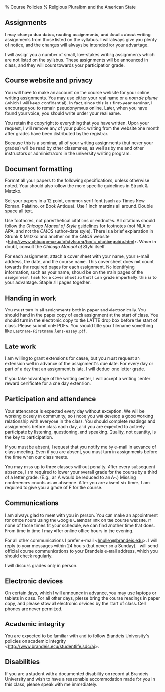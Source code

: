 % Course Policies
% Religious Pluralism and the American State

## Assignments

I may change due dates, reading assignments, and details about writing
assignments from those listed on the syllabus. I will always give you
plenty of notice, and the changes will always be intended for your
advantage. 

I will assign you a number of small, low-stakes writing assignments
which are not listed on the syllabus. These assignments will be
announced in class, and they will count towards your participation
grade.

## Course website and privacy

You will have to make an account on the course website for your online
writing assignments. You may use either your real name or a *nom de
plume* (which I will keep confidential). In fact, since this is a
first-year seminar, I encourage you to remain pseudonymous online.
Later, when you have found your voice, you should write under your real
name. 

You retain the copyright to everything that you have written. Upon
your request, I will remove any of your public writing from the website
one month after grades have been distributed by the registrar.

Because this is a seminar, all of your writing assignments (but never
your grades) will be read by other classmates, as well as by me and
other instructors or administrators in the university writing program.

## Document formatting

Format all your papers to the following specifications, unless otherwise
noted. Your should also follow the more specific guidelines in Strunk &
Matzko.

Set your papers in a 12 point, common serif font (such as Times New
Roman, Palatino, or Book Antiqua). Use 1 inch margins all around. Double
space all text.

Use footnotes, not parenthetical citations or endnotes. All citations
should follow the *Chicago Manual of Style* guidelines for footnotes
(not MLA or APA, and not the *CMOS* author-date style). There is a brief
explanation in Strunk & Matzko and another on the *CMOS* website
<<http://www.chicagomanualofstyle.org/tools_citationguide.html>\>. When
in doubt, consult the *Chicago Manual of Style* itself.

For each assignment, attach a cover sheet with your name, your e-mail
address, the date, and the course name. This cover sheet does not count
towards the required pages for each assignment. No identifying
information, such as your name, should be on the main pages of the
assignment. I ask for a cover sheet so that I can grade impartially:
this is to your advantage. Staple all pages together.

## Handing in work

You must turn in all assignments both in paper and electronically. You
should hand in the paper copy of each assignment at the start of class.
You should turn in the electronic copy to the LATTE drop box before the
start of class. Please submit only PDFs. You should title your filename
something like `Lastname-Firstname.lens-essay.pdf`.

## Late work

I am willing to grant extensions for cause, but you must request an
extension well in advance of the assignment's due date. For every day or
part of a day that an assignment is late, I will deduct one letter
grade.

If you take advantage of the writing center, I will accept a writing
center reward certificate for a one day extension.

## Participation and attendance

Your attendance is expected every day without exception. We will be
working closely in community, so I hope you will develop a good working
relationship with everyone in the class. You should complete readings
and assignments before class each day, and you are expected to actively
participate by listening, questioning, and speaking. Quality, not
quantity, is the key to participation.

If you must be absent, I request that you notify me by e-mail in advance
of class meeting. Even if you are absent, you must turn in assignments
before the time when our class meets.

You may miss up to three classes without penalty. After every subsequent
absence, I am required to lower your overall grade for the course by a
third of a letter grade. (E.g., an A would be reduced to an A-.) Missing
conferences counts as an absence. After you are absent six times, I am
required to give you a grade of F for the course.

## Communications

I am always glad to meet with you in person. You can make an appointment
for office hours using the Google Calendar link on the course website.
If none of those times fit your schedule, we can find another time that
does. From time to time I may offer online office hours in the evening.

For all other communications I prefer e-mail <<lmullen@brandeis.edu>\>.
I will reply to your messages within 24 hours (but never on a
Sunday). I will send official course communications to your Brandeis
e-mail address, which you should check regularly.

I will discuss grades only in person.

## Electronic devices

On certain days, which I will announce in advance, you may use laptops
or tablets in class. For all other days, please bring the course
readings in paper copy, and please stow all electronic devices by the
start of class. Cell phones are never permitted.

## Academic integrity

You are expected to be familiar with and to follow Brandeis University's
policies on academic integrity
<<http://www.brandeis.edu/studentlife/sdc/ai>\>.

## Disabilities

If you are a student with a documented disability on record at Brandeis
University and wish to have a reasonable accommodation made for you in
this class, please speak with me immediately.
